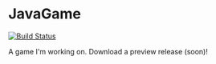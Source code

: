 # JavaGame
[![Build Status](https://travis-ci.org/SharkChips/JavaGame.svg?branch=master)](https://travis-ci.org/SharkChips/JavaGame)

A game I'm working on. Download a preview release (soon)!
